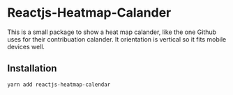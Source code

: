 # Reactjs-Heatmap-Calander

This is a small package to show a heat map calander, like the one Github uses for their contribuation calander.
It orientation is vertical so it fits mobile devices well.

## Installation

```
yarn add reactjs-heatmap-calendar
```
